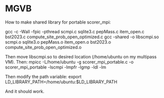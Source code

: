 # MGVB

How to make shared library for portable scorer_mpi:

gcc -c -Wall -fpic -pthread scmpi.c sqlite3.c pepMass.c item_open.c bst2023.c compute_site_prob_open_optimized.c
gcc -shared -o libscmpi.so scmpi.o sqlite3.o pepMass.o item_open.o bst2023.o compute_site_prob_open_optimized.o

Then move libscmpi.so to desired location (/home/ubuntu on my multipass VM).
Then:
mpicc -L/home/ubuntu -g scorer_mpi_portable.c -o scorer_mpi_portable -lscmpi -lmpfr -lgmp -ldl -lm

Then modify the path variable:
export LD_LIBRARY_PATH=/home/ubuntu:$LD_LIBRARY_PATH

And it should work.
